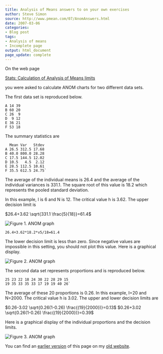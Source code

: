```yaml
---
title: Analysis of Means answers to on your own exercises
author: Steve Simon
source: http://www.pmean.com/07/AnomAnswers.html
date: 2007-03-06
categories:
- Blog post
tags:
- Analysis of means
- Incomplete page
output: html_document
page_update: complete
---
```

On the web page

[Stats: Calculation of Analysis of Means limits][sim4]

you were asked to calculate ANOM charts for two different data sets.

<!---More--->

The first data set is reproduced below.

```{}
A 14 39
B 60 20
C 26  9
D  9 12
E 36 21
F 53 18
```

The summary statistics are

```{}
  Mean Var   Stdev
A 26.5 312.5 17.68
B 40.0 800.0 28.28
C 17.5 144.5 12.02
D 10.5   4.5  2.12
E 28.5 112.5 10.61
F 35.5 612.5 24.75`
```

The average of the individual means is 26.4 and the average of the individual variances is 331.1. The square root of this value is 18.2 which represents the pooled standard deviation.

In this example, I is 6 and N is 12. The critical value h is 3.62. The upper decision limit is

$26.4+3.62 \sqrt{331.1 \frac{5}{18}}=61.4$


![Figure 1. ANOM graph](http://www.pmean.com/new-images/07/AnomAnswers04.gif)

```{}
26.4+3.62*18.2*v5/18=61.4
```
The lower decision limit is less than zero. Since negative values are impossible in this setting, you should not plot this value. Here is a graphical display.

![Figure 2. ANOM graph](http://www.pmean.com/new-images/07/AnomAnswers02.gif)

The second data set represents proportions and is reproduced below.

```{}
25 23 22 18 24 30 22 28 29 15
19 35 33 35 33 17 19 19 40 26`
```

The average of these 20 proportions is 0.26. In this example, I=20 and N=2000. The critical value h is 3.02. The upper and lower decision limits are

$0.26-3.02 \sqrt{0.26(1-0.26) \frac{(19}{2000})}=0.13$
$0.26+3.02 \sqrt{0.26(1-0.26) \frac{(19}{2000})}=0.39$


Here is a graphical display of the individual proportions and the decision limits.

![Figure 3. ANOM graph](http://www.pmean.com/new-images/07/AnomAnswers04.gif)

You can find an [earlier version][sim1] of this page on my [old website][sim2].

[sim1]: http://www.pmean.com/07/AnomAnswers.html
[sim2]: http://www.pmean.com

[sim4]: http://www.pmean.com/07/AnomCalculations1.html
